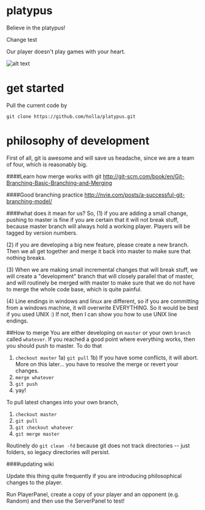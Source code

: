 platypus
========
Believe in the platypus!

Change test

Our player doesn't play games with your heart.

![alt text](https://encrypted-tbn1.gstatic.com/images?q=tbn:ANd9GcRp5phnGtV1Gky5aEBD5gDsHxMVALRIeEVVTBis7ufDkCW29hfY "I don't really!")

get started
===========

Pull the current code by 

`git clone https://github.com/holla/platypus.git`

philosophy of development
=========================

First of all, git is awesome and will save us headache, since we are a team of four, which is reasonably big.

####Learn how merge works with git
http://git-scm.com/book/en/Git-Branching-Basic-Branching-and-Merging

####Good branching practice
http://nvie.com/posts/a-successful-git-branching-model/

####what does it mean for us?
So, (1) if you are adding a small change, pushing to master is fine if you are certain that it will not break stuff, because master branch will always hold a working player. Players will be tagged by version numbers.

(2) if you are developing a big new feature, please create a new branch. Then we all get together and merge it back into master to make sure that nothing breaks.

(3) When we are making small incremental changes that will break stuff, we will create a "development" branch that will closely parallel that of master, and will routinely be merged with master to make sure that we do not have to merge the whole code base, which is quite painful.

(4) Line endings in windows and linux are different, so if you are committing from a windows machine, it will overwrite EVERYTHING. So it would be best if you used UNIX :) If not, then I can show you how to use UNIX line endings.

##How to merge
You are either developing on `master` or your own `branch` called `whatever`. If you reached a good point where everything works, then 
you should push to master. To do that

1) `checkout master`
1a) `git pull`
1b) If you have some conflicts, it will abort. More on this later... you have to resolve the merge or revert your changes.
2) `merge whatever`
3) `git push`
4)  yay!

To pull latest changes into your own branch,
1) `checkout master`
2) `git pull`
3) `git checkout whatever`
4) `git merge master`

Routinely do `git clean -fd` because git does not track directories -- just folders, so legacy directories will persist.

####updating wiki

Update this thing quite frequently if you are introducing philosophical changes to the player.

Run PlayerPanel, create a copy of your player and an opponent (e.g. Random) and then use the ServerPanel to test!

